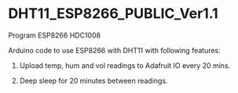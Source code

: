 # DHT11_ESP8266_PUBLIC_Ver1.1
Program ESP8266 HDC1008

Arduino code to use ESP8266 with DHT11 with following features:<p/>
1. Upload temp, hum and vol readings to Adafruit IO every 20 mins.<p/>
2. Deep sleep for 20 minutes between readings.<p/>
